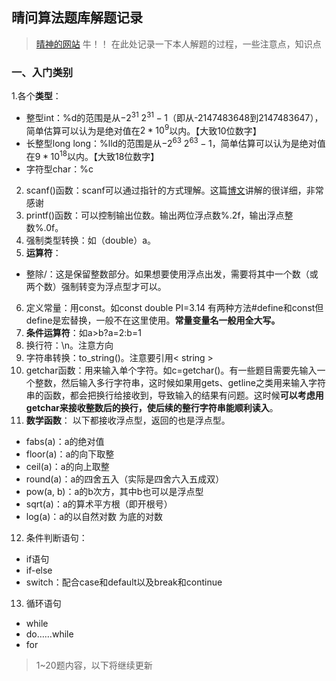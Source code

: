 ## 晴问算法题库解题记录

> [晴神的网站](https://sunnywhy.com/) 牛！！
> 在此处记录一下本人解题的过程，一些注意点，知识点

### 一、入门类别
 1.各个**类型**：
 

 - 整型int：%d的范围是从$-2^{31}~2^{31}-1$（即从-2147483648到2147483647），简单估算可以认为是绝对值在$2*10^9$以内。【大致10位数字】
- 长整型long long：%lld的范围是从$-2^{63}~2^{63}-1$，简单估算可以认为是绝对值在$9*10^18$以内。【大致18位数字】
- 字符型char：%c

2. scanf()函数：scanf可以通过指针的方式理解。这篇[博文](https://meik2333.com/posts/use-scanf-in-c/)讲解的很详细，非常感谢
3. printf()函数：可以控制输出位数。输出两位浮点数%.2f，输出浮点整数%.0f。
4. 强制类型转换：如（double）a。
5. **运算符**：
- 整除/：这是保留整数部分。如果想要使用浮点出发，需要将其中一个数（或两个数）强制转变为浮点型才可以。
6. 定义常量：用const。如const double PI=3.14
有两种方法#define和const但define是宏替换，一般不在这里使用。**常量变量名一般用全大写。**
7. **条件运算符**：如a>b?a=2:b=1
8. 换行符：\n。注意方向
9. 字符串转换：to_string()。注意要引用< string >
10. getchar函数：用来输入单个字符。如c=getchar()。有一些题目需要先输入一个整数，然后输入多行字符串，这时候如果用gets、getline之类用来输入字符串的函数，都会把换行给接收到，导致输入的结果有问题。这时候**可以考虑用getchar来接收整数后的换行，使后续的整行字符串能顺利读入**。
11. **数学函数**：
以下都接收浮点型，返回的也是浮点型。
- fabs(a)：a的绝对值
- floor(a)：a的向下取整
- ceil(a)：a的向上取整
- round(a)：a的四舍五入（实际是四舍六入五成双）
- pow(a, b)：a的b次方，其中b也可以是浮点型
- sqrt(a)：a的算术平方根（即开根号）
- log(a)：a的以自然对数
为底的对数
12.  条件判断语句：
-  if语句
- if-else
- switch：配合case和default以及break和continue
13. 循环语句
- while
- do……while
- for 

> 1~20题内容，以下将继续更新

